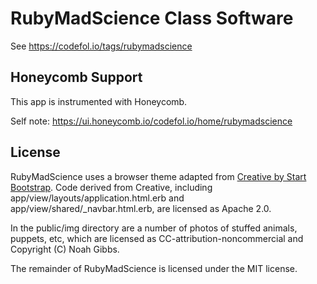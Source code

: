 # RubyMadScience Class Software

See https://codefol.io/tags/rubymadscience

## Honeycomb Support

This app is instrumented with Honeycomb.

Self note: https://ui.honeycomb.io/codefol.io/home/rubymadscience

## License

RubyMadScience uses a browser theme adapted from [Creative by Start Bootstrap](https://github.com/volny/creative-theme-jekyll). Code derived from Creative, including app/view/layouts/application.html.erb and app/view/shared/\_navbar.html.erb, are licensed as Apache 2.0.

In the public/img directory are a number of photos of stuffed animals, puppets, etc, which are licensed as CC-attribution-noncommercial and Copyright (C) Noah Gibbs.

The remainder of RubyMadScience is licensed under the MIT license.

